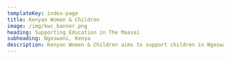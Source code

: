 ```yaml
---
templateKey: index-page
title: Kenyan Women & Children
image: /img/kwc_banner.png
heading: Supporting Education in The Maasai
subheading: Ngoswani, Kenya
description: Kenyan Women & Children aims to support children in Ngoswani Kenya with the means to an education
---
```

